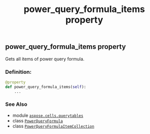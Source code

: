 ﻿---
title: power_query_formula_items property
second_title: Aspose.Cells for Python via .NET API References
description: 
type: docs
weight: 70
url: /aspose.cells.querytables/powerqueryformula/power_query_formula_items/
is_root: false
---

## power_query_formula_items property


Gets all items of power query formula.
### Definition:
```python
@property
def power_query_formula_items(self):
    ...
```

### See Also
* module [`aspose.cells.querytables`](../../)
* class [`PowerQueryFormula`](/cells/python-net/aspose.cells.querytables/powerqueryformula)
* class [`PowerQueryFormulaItemCollection`](/cells/python-net/aspose.cells.querytables/powerqueryformulaitemcollection)
